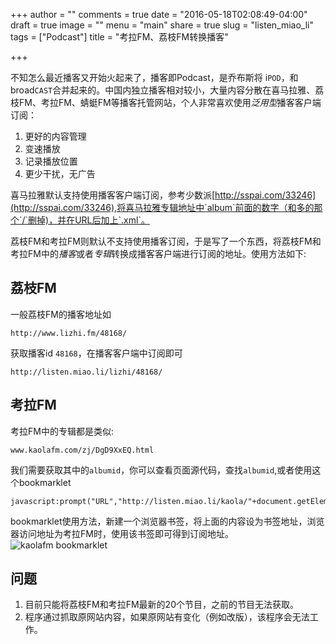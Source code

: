 +++
author = ""
comments = true
date = "2016-05-18T02:08:49-04:00"
draft = true
image = ""
menu = "main"
share = true
slug = "listen_miao_li"
tags = ["Podcast"]
title = "考拉FM、荔枝FM转换播客"

+++

不知怎么最近播客又开始火起来了，播客即Podcast，是乔布斯将 i`POD`，和broad`CAST`合并起来的。中国内独立播客相对较小，大量内容分散在喜马拉雅、荔枝FM、考拉FM、蜻蜓FM等播客托管网站，个人非常喜欢使用*泛用型*播客客户端订阅：

1. 更好的内容管理
2. 变速播放
3. 记录播放位置
4. 更少干扰，无广告

喜马拉雅默认支持使用播客客户端订阅，参考少数派[http://sspai.com/33246](http://sspai.com/33246),将喜马拉雅专辑地址中`album`前面的数字（和多的那个`/`删掉)，并在URL后加上`.xml`。

荔枝FM和考拉FM则默认不支持使用播客订阅，于是写了一个东西，将荔枝FM和考拉FM中的*播客*或者*专辑*转换成播客客户端进行订阅的地址。使用方法如下:

## 荔枝FM
一般荔枝FM的播客地址如

    http://www.lizhi.fm/48168/

获取播客id `48168`，在播客客户端中订阅即可

    http://listen.miao.li/lizhi/48168/
   
## 考拉FM
考拉FM中的专辑都是类似:

    www.kaolafm.com/zj/DgD9XxEQ.html

我们需要获取其中的`albumid`，你可以查看页面源代码，查找`albumid`,或者使用这个bookmarklet

    javascript:prompt("URL","http://listen.miao.li/kaola/"+document.getElementById("albumID").value+"/")

bookmarklet使用方法，新建一个浏览器书签，将上面的内容设为书签地址，浏览器访问地址为考拉FM时，使用该书签即可得到订阅地址。
![kaolafm bookmarklet](https://dn-zhim.qbox.me/kaolafm_bookmarklet.gif)

## 问题

1. 目前只能将荔枝FM和考拉FM最新的20个节目，之前的节目无法获取。
2. 程序通过抓取原网站内容，如果原网站有变化（例如改版），该程序会无法工作。
